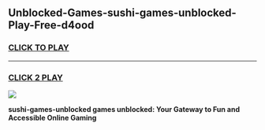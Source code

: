 
## Unblocked-Games-sushi-games-unblocked-Play-Free-d4ood
<h3>
<a href="https://premium76.site?title=sushi-games-unblocked&ref=10A">CLICK TO PLAY</a></h3>
<hr>

<h3>
<a href="https://premium76.site?title=sushi-games-unblocked&ref=10A">CLICK 2 PLAY</a>
  
</h3>

<a href="https://premium76.site?title=sushi-games-unblocked&ref=10A"><img src="https://clearcache.store/games.png"></a>


**sushi-games-unblocked games unblocked: Your Gateway to Fun and Accessible Online Gaming**
